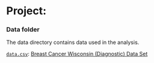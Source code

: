 # Project: 
### Data folder

The data directory contains data used in the analysis. 

[`data.csv`](data.csv): [Breast Cancer Wisconsin (Diagnostic) Data Set](https://archive.ics.uci.edu/ml/datasets/Breast+Cancer+Wisconsin+%28Diagnostic%29)
